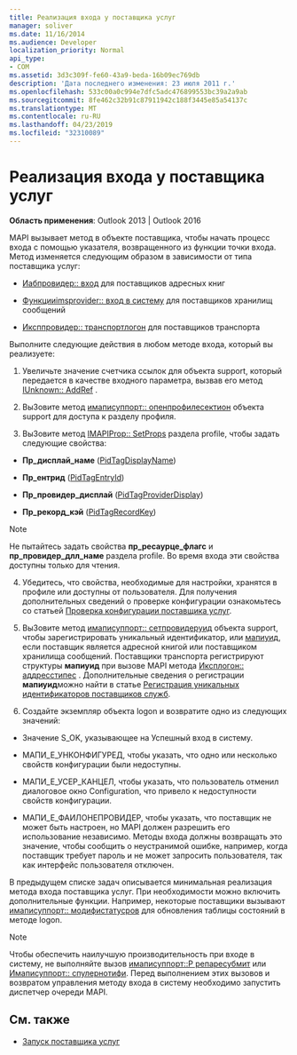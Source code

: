 ```yaml
---
title: Реализация входа у поставщика услуг
manager: soliver
ms.date: 11/16/2014
ms.audience: Developer
localization_priority: Normal
api_type:
- COM
ms.assetid: 3d3c309f-fe60-43a9-beda-16b09ec769db
description: 'Дата последнего изменения: 23 июля 2011 г.'
ms.openlocfilehash: 533c00a0c994e7dfc5adc476899553bc39a2a9ab
ms.sourcegitcommit: 8fe462c32b91c87911942c188f3445e85a54137c
ms.translationtype: MT
ms.contentlocale: ru-RU
ms.lasthandoff: 04/23/2019
ms.locfileid: "32310089"
---
```

# <a name="implementing-service-provider-logon"></a>Реализация входа у поставщика услуг

**Область применения**: Outlook 2013 | Outlook 2016 
  
MAPI вызывает метод в объекте поставщика, чтобы начать процесс входа с помощью указателя, возвращенного из функции точки входа. Метод изменяется следующим образом в зависимости от типа поставщика услуг:
  
- [Иабпровидер:: вход](iabprovider-logon.md) для поставщиков адресных книг 
    
- [Функцииimsprovider:: вход в систему](imsprovider-logon.md) для поставщиков хранилищ сообщений 
    
- [Иксппровидер:: транспортлогон](ixpprovider-transportlogon.md) для поставщиков транспорта 
    
Выполните следующие действия в любом методе входа, который вы реализуете:
  
1. Увеличьте значение счетчика ссылок для объекта support, который передается в качестве входного параметра, вызвав его метод [IUnknown:: AddRef](https://msdn.microsoft.com/library/ms691379%28v=VS.85%29.aspx) . 
    
2. ВыЗовите метод [имаписуппорт:: опенпрофилесектион](imapisupport-openprofilesection.md) объекта support для доступа к разделу профиля. 
    
3. ВыЗовите метод [IMAPIProp:: SetProps](imapiprop-setprops.md) раздела profile, чтобы задать следующие свойства: 
    
  - **Пр_дисплай_наме** ([PidTagDisplayName](pidtagdisplayname-canonical-property.md))
    
  - **Пр_ентрид** ([PidTagEntryId](pidtagentryid-canonical-property.md))
    
  - **Пр_провидер_дисплай** ([PidTagProviderDisplay](pidtagproviderdisplay-canonical-property.md))
    
  - **Пр_рекорд_кэй** ([PidTagRecordKey](pidtagrecordkey-canonical-property.md))
    
  > [!NOTE]
  > Не пытайтесь задать свойства **пр_ресаурце_флагс** и **пр_провидер_длл_наме** раздела profile. Во время входа эти свойства доступны только для чтения. 
  
4. Убедитесь, что свойства, необходимые для настройки, хранятся в профиле или доступны от пользователя. Для получения дополнительных сведений о проверке конфигурации ознакомьтесь со статьей [Проверка конфигурации поставщика услуг](verifying-service-provider-configuration.md).
    
5. ВыЗовите метод [имаписуппорт:: сетпровидеруид](imapisupport-setprovideruid.md) объекта support, чтобы зарегистрировать уникальный идентификатор, или [мапиуид](mapiuid.md), если поставщик является адресной книгой или поставщиком хранилища сообщений. Поставщики транспорта регистрируют структуры **мапиуид** при вызове MAPI метода [Иксплогон:: аддресстипес](ixplogon-addresstypes.md) . Дополнительные сведения о регистрации **мапиуид**можно найти в статье [Регистрация уникальных идентификаторов поставщиков служб](registering-service-provider-unique-identifiers.md).
    
6. Создайте экземпляр объекта logon и возвратите одно из следующих значений:
    
  - Значение S_OK, указывающее на Успешный вход в систему.
    
  - МАПИ_Е_УНКОНФИГУРЕД, чтобы указать, что одно или несколько свойств конфигурации были недоступны.
    
  - МАПИ_Е_УСЕР_КАНЦЕЛ, чтобы указать, что пользователь отменил диалоговое окно Configuration, что привело к недоступности свойств конфигурации.
    
  - МАПИ_Е_ФАИЛОНЕПРОВИДЕР, чтобы указать, что поставщик не может быть настроен, но MAPI должен разрешить его использование независимо. Методы входа должны возвращать это значение, чтобы сообщить о неустранимой ошибке, например, когда поставщик требует пароль и не может запросить пользователя, так как интерфейс пользователя отключен. 
    
В предыдущем списке задач описывается минимальная реализация метода входа поставщика услуг. При необходимости можно включить дополнительные функции. Например, некоторые поставщики вызывают [имаписуппорт:: модифистатусров](imapisupport-modifystatusrow.md) для обновления таблицы состояний в методе logon. 
  
> [!NOTE]
> Чтобы обеспечить наилучшую производительность при входе в систему, не выполняйте вызов [имаписуппорт::P репаресубмит](imapisupport-preparesubmit.md) или [Имаписуппорт:: спулернотифи](imapisupport-spoolernotify.md). Перед выполнением этих вызовов и возвратом управления методу входа в систему необходимо запустить диспетчер очереди MAPI. 
  
## <a name="see-also"></a>См. также

- [Запуск поставщика услуг](starting-a-service-provider.md)

